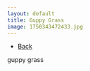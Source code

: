 ```yaml
---
layout: default
title: Guppy Grass
image: 1750343472433.jpg
---
```

<ul><li><a href="../">Back</a></li></ul>

guppy grass
